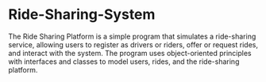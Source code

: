 # Ride-Sharing-System
The Ride Sharing Platform is a simple program that simulates a ride-sharing service, allowing users to register as drivers or riders, offer or request rides, and interact with the system. The program uses object-oriented principles with interfaces and classes to model users, rides, and the ride-sharing platform.

